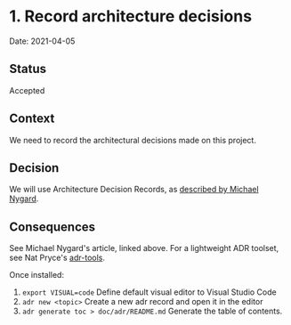 # 1. Record architecture decisions

Date: 2021-04-05

## Status

Accepted

## Context

We need to record the architectural decisions made on this project.

## Decision

We will use Architecture Decision Records, as [described by Michael Nygard](http://thinkrelevance.com/blog/2011/11/15/documenting-architecture-decisions).

## Consequences

See Michael Nygard's article, linked above. For a lightweight ADR toolset, see Nat Pryce's [adr-tools](https://github.com/npryce/adr-tools).

Once installed: 

1. `export VISUAL=code` Define default visual editor to Visual Studio Code
1. `adr new <topic>` Create a new adr record and open it in the editor
1. `adr generate toc > doc/adr/README.md` Generate the table of contents.
